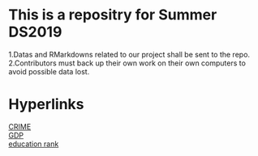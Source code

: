 # This is a repositry for Summer DS2019 
1.Datas and RMarkdowns related to our project shall be sent to the repo.<br/>
2.Contributors must back up their own work on their own computers to avoid possible data lost.
# Hyperlinks
[CRIME](https://raw.githubusercontent.com/Vladislav292/2019summer-datasciece/master/vands.csv)<br/>
[GDP](https://raw.githubusercontent.com/Vladislav292/2019summer-datasciece/master/GDP.csv)<br/>
[education rank](https://raw.githubusercontent.com/ChristineHsieh1231/mii/master/Educational%20Attainment.csv)
